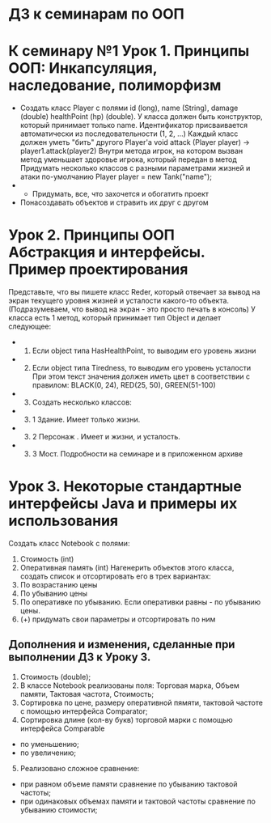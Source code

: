 # ДЗ к семинарам по ООП

# К семинару №1 Урок 1. Принципы ООП: Инкапсуляция, наследование, полиморфизм
* Создать класс Player с полями id (long), name (String), damage (double) healthPoint (hp) (double).
 У класса должен быть конструктор, который принимает только name. Идентификатор присваивается автоматически 
 из последовательности (1, 2, ...) Каждый класс должен уметь "бить" другого Player'а void attack
 (Player player) -> player1.attack(player2) Внутри метода игрок, на котором вызван метод уменьшает здоровье игрока,
  который передан в метод Придумать несколько классов с разными параметрами жизней и атаки по-умолчанию 
  Player player = new Tank("name");
* * Придумать, все, что захочется и обогатить проект
* Понасоздавать объектов и стравить их друг с другом

# Урок 2. Принципы ООП Абстракция и интерфейсы. Пример проектирования
Представьте, что вы пишете класс Reder, который отвечает за вывод на экран текущего уровня жизней и усталости какого-то объекта.
(Подразумеваем, что вывод на экран - это просто печать в консоль)
У класса есть 1 метод, который принимает тип Object и делает следующее:
* 1. Если object типа HasHealthPoint, то выводим его уровень жизни
* 2. Если object типа Tiredness, то выводим его уровень усталости
При этом текст значения должен иметь цвет в соответствии с правилом:
BLACK(0, 24), RED(25, 50), GREEN(51-100)
* 3. Создать несколько классов:
* 3. 1 Здание. Имеет только жизни.
* 3. 2 Персонаж . Имеет и жизни, и усталость.
* 3. 3 Мост.
Подробности на семинаре и в приложенном архиве

# Урок 3. Некоторые стандартные интерфейсы Java и примеры их использования
Создать класс Notebook с полями:
1. Стоимость (int)
2. Оперативная память (int)
Нагенерить объектов этого класса, создать список и отсортировать его в трех вариантах:
1. По возрастанию цены
2. По убыванию цены
3. По оперативке по убыванию. Если оперативки равны - по убыванию цены.
4. (+) придумать свои параметры и отсортировать по ним

## Дополнения и изменения, сделанные при выполнении ДЗ к Уроку 3.
1. Cтоимость (double);
2. В классе Notebook реализованы поля: Торговая марка, Объем памяти, Тактовая частота, Стоимость;
3. Сортировка по цене, размеру оперативной пямяти, тактовой частоте с помощью интерфейса Comparator;
4. Сортировка длине (кол-ву букв) торговой марки с помощью интерфейса Comparable
  * по уменьшению;
  * по увеличению;
5. Реализовано сложное сравнение:
  * при равном объеме памяти сравнение по убыванию тактовой частоты;
  * при одинаковых объемах памяти и тактовой частоты сравнение по убыванию стоимости;